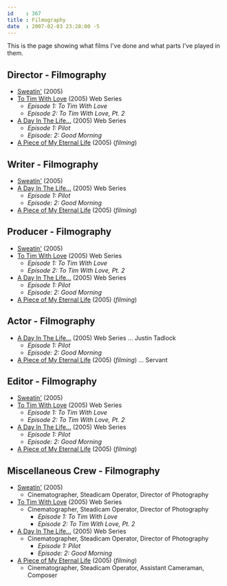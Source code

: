 ```yaml
---
id    : 367
title : Filmography
date  : 2007-02-03 23:28:00 -5
---
```


This is the page showing what films I've done and what parts I've played in them.

## Director - Filmography

- [Sweatin'](/films/sweatin) (2005)
- [To Tim With Love](/films/to-tim-with-love) (2005) Web Series
	- _Episode 1: To Tim With Love_
	- _Episode 2: To Tim With Love, Pt. 2_
- [A Day In The Life...](/a-day-in-the-life) (2005) Web Series
	- _Episode 1: Pilot_
	- _Episode: 2: Good Morning_
- [A Piece of My Eternal Life](/films/a-piece-of-my-eternal-life) (2005) (_filming_)

## Writer - Filmography

- [Sweatin'](/films/sweatin) (2005)
- [A Day In The Life...](/films/a-day-in-the-life) (2005) Web Series
	- _Episode 1: Pilot_
	- _Episode: 2: Good Morning_
- [A Piece of My Eternal Life](/films/a-piece-of-my-eternal-life) (2005) (_filming_)

## Producer - Filmography

- [Sweatin'](/films/sweatin) (2005)
- [To Tim With Love](/films/to-tim-with-love) (2005) Web Series
	- _Episode 1: To Tim With Love_
	- _Episode 2: To Tim With Love, Pt. 2_
- [A Day In The Life...](/films/a-day-in-the-life) (2005) Web Series
	- _Episode 1: Pilot_
	- _Episode: 2: Good Morning_
- [A Piece of My Eternal Life](/films/a-piece-of-my-eternal-life) (2005) (_filming_)

## Actor - Filmography

- [A Day In The Life...](/films/a-day-in-the-life) (2005) Web Series ... Justin Tadlock
	- _Episode 1: Pilot_
	- _Episode: 2: Good Morning_
- [A Piece of My Eternal Life](/films/a-piece-of-my-eternal-life) (2005) (_filming_) ... Servant

## Editor - Filmography

- [Sweatin'](/films/sweatin) (2005)
- [To Tim With Love](/films/to-tim-with-love) (2005) Web Series
	- _Episode 1: To Tim With Love_
	- _Episode 2: To Tim With Love, Pt. 2_
- [A Day In The Life...](/films/a-day-in-the-life) (2005) Web Series
	- _Episode 1: Pilot_
	- _Episode: 2: Good Morning_
- [A Piece of My Eternal Life](/films/a-piece-of-my-eternal-life) (2005) (_filming_)

## Miscellaneous Crew - Filmography

- [Sweatin'](/sweatin) (2005)
	- Cinematographer, Steadicam Operator, Director of Photography
- [To Tim With Love](/films/to-tim-with-love) (2005) Web Series
	- Cinematographer, Steadicam Operator, Director of Photography
		- _Episode 1: To Tim With Love_
		- _Episode 2: To Tim With Love, Pt. 2_
- [A Day In The Life...](/films/a-day-in-the-life) (2005) Web Series
	- Cinematographer, Steadicam Operator, Director of Photography
		- _Episode 1: Pilot_
		- _Episode: 2: Good Morning_
- [A Piece of My Eternal Life](/films/a-piece-of-my-eternal-life) (2005) (_filming_)
	- Cinematographer, Steadicam Operator, Assistant Cameraman, Composer
